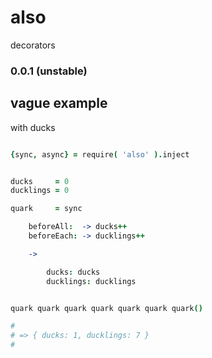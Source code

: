 also
====

decorators

### 0.0.1 (unstable)


vague example
-------------

with ducks


```coffee

{sync, async} = require( 'also' ).inject


ducks     = 0
ducklings = 0

quark     = sync 

    beforeAll:  -> ducks++
    beforeEach: -> ducklings++

    -> 

        ducks: ducks
        ducklings: ducklings


quark quark quark quark quark quark quark()

#
# => { ducks: 1, ducklings: 7 }
#

```

